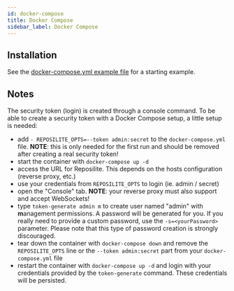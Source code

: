 ```yaml
---
id: docker-compose
title: Docker Compose
sidebar_label: Docker Compose
---
```


## Installation

See the [docker-compose.yml example file](../docker-compose.yml) for a starting example.

## Notes

The security token (login) is created through a console command. To be able to create a security token with a Docker Compose setup, a little setup is needed:

- add `- REPOSILITE_OPTS=--token admin:secret` to the `docker-compose.yml` file. **NOTE**: this is only needed for the first run and should be removed after creating a real security token!
- start the container with `docker-compose up -d`
- access the URL for Reposilite. This depends on the hosts configuration (reverse proxy, etc.)
- use your credentials from `REPOSILITE_OPTS` to login (ie. admin / secret)
- open the "Console" tab. **NOTE**: your reverse proxy must also support and accept WebSockets!
- type `token-generate admin m` to create user named "admin" with **m**anagement permissions. A password will be generated for you. If you really need to provide a custom password, use the `-s=<yourPassword>` parameter. Please note that this type of password creation is strongly discouraged. 
- tear down the container with `docker-compose down` and remove the `REPOSILITE_OPTS` line or the `--token admin:secret` part from your `docker-compose.yml` file
- restart the container with `docker-compose up -d` and login with your credentials provided by the `token-generate` command. These credentials will be persisted.
